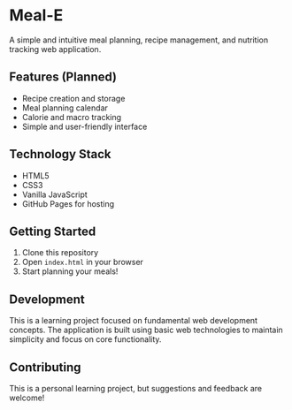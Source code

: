 # Meal-E

A simple and intuitive meal planning, recipe management, and nutrition tracking web application.

## Features (Planned)

- Recipe creation and storage
- Meal planning calendar
- Calorie and macro tracking
- Simple and user-friendly interface

## Technology Stack

- HTML5
- CSS3
- Vanilla JavaScript
- GitHub Pages for hosting

## Getting Started

1. Clone this repository
2. Open `index.html` in your browser
3. Start planning your meals!

## Development

This is a learning project focused on fundamental web development concepts. The application is built using basic web technologies to maintain simplicity and focus on core functionality.

## Contributing

This is a personal learning project, but suggestions and feedback are welcome!